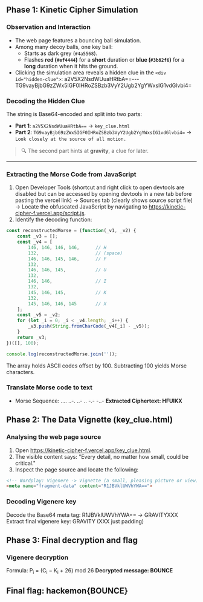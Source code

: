 ## Phase 1: Kinetic Cipher Simulation

### Observation and Interaction
- The web page features a bouncing ball simulation.
- Among many decoy balls, one key ball:
  - Starts as dark grey (`#4a5568`).
  - Flashes **red (`#ef4444`)** for a **short** duration or **blue (`#3b82f6`)** for a **long** duration when it hits the ground.
- Clicking the simulation area reveals a hidden clue in the `<div id="hidden-clue">`:
  a2V5X2NsdWUuaHRtbA==---TG9vayBjbG9zZWx5IGF0IHRoZSBzb3VyY2Ugb2YgYWxsIG1vdGlvbi4=

### Decoding the Hidden Clue
The string is Base64-encoded and split into two parts:

- **Part 1**: `a2V5X2NsdWUuaHRtbA==` → `key_clue.html`
- **Part 2**: `TG9vayBjbG9zZWx5IGF0IHRoZSBzb3VyY2Ugb2YgYWxsIG1vdGlvbi4=` → `Look closely at the source of all motion.`

> 🔍 The second part hints at **gravity**, a clue for later.

---

### Extracting the Morse Code from JavaScript
1. Open Developer Tools (shortcut and right click to open devtools are disabled but can be accessed by opening devtools in a new tab before pasting the vercel link) → Sources tab (clearly shows source script file) → Locate the obfuscated JavaScript by navigating to https://kinetic-cipher-f.vercel.app/script.js.
2. Identify the decoding function:

```js
const reconstructedMorse = (function(_v1, _v2) {
    const _v3 = [];
    const _v4 = [
        146, 146, 146, 146,      // H
        132,                     // (space)
        146, 146, 145, 146,      // F
        132,
        146, 146, 145,           // U
        132,
        146, 146,                // I
        132,
        145, 146, 145,           // K
        132,
        145, 146, 146, 145       // X
    ];
    const _v5 = _v2;
    for (let _i = 0; _i < _v4.length; _i++) {
        _v3.push(String.fromCharCode(_v4[_i] - _v5));
    }
    return _v3;
})([], 100);

console.log(reconstructedMorse.join(''));
```
The array holds ASCII codes offset by 100. Subtracting 100 yields Morse characters.
### Translate Morse code to text
- Morse Sequence:
  .... ..-. ..- .. -.- -..-
**Extracted Ciphertext: HFUIKX**
## Phase 2: The Data Vignette (key_clue.html)
### Analysing the web page source
1. Open https://kinetic-cipher-f.vercel.app/key_clue.html.
2. The visible content says:
"Every detail, no matter how small, could be critical."
3. Inspect the page source and locate the following:
```html
<!-- Wordplay: Vigenere -> Vignette (a small, pleasing picture or view) -->
<meta name="fragment-data" content="R1JBVklUWVhYWA==">
```
### Decoding Vigenere key
Decode the Base64 meta tag:
R1JBVklUWVhYWA== → GRAVITYXXX
Extract final vigenere key: GRAVITY (XXX just padding)
## Phase 3: Final decryption and flag
### Vigenere decryption
Formula: P<sub>i</sub> = (C<sub>i</sub> − K<sub>i</sub> + 26) mod 26
**Decrypted message: BOUNCE**
## Final flag: hackemon{BOUNCE}


